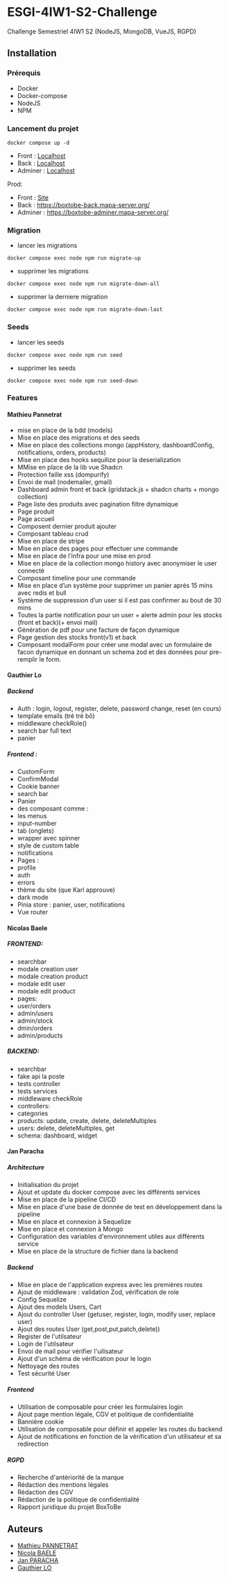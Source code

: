 # ESGI-4IW1-S2-Challenge
Challenge Semestriel 4IW1 S2 (NodeJS, MongoDB, VueJS, RGPD)

## Installation

### Prérequis

- Docker
- Docker-compose
- NodeJS
- NPM

### Lancement du projet
```shell
docker compose up -d
```
- Front : [Localhost](http://localhost:5173)
- Back : [Localhost](http://localhost:8000)
- Adminer : [Localhost](http://localhost:8080/)

Prod:
- Front : [Site]([http://localhost:5173](https://boxtobe.mapa-server.org/))
- Back : https://boxtobe-back.mapa-server.org/
- Adminer : https://boxtobe-adminer.mapa-server.org/

### Migration
- lancer les migrations
```
docker compose exec node npm run migrate-up
```
- supprimer les migrations
```
docker compose exec node npm run migrate-down-all
```
- supprimer la derniere migration
```
docker compose exec node npm run migrate-down-last
```

### Seeds
- lancer les seeds
```
docker compose exec node npm run seed
```
- supprimer les seeds
```
docker compose exec node npm run seed-down
```

### Features
#### Mathieu Pannetrat
- mise en place de la bdd (models)
- Mise en place des migrations et des seeds 
- Mise en place des collections mongo (appHistory, dashboardConfig, notifications, orders, products)
- Mise en place des hooks sequilize pour la deserialization
- MMise en place de la lib vue Shadcn
- Protection faille xss (dompurify)
- Envoi de mail (nodemailer, gmail)
- Dashboard admin front et back (gridstack.js + shadcn charts + mongo collection)
- Page liste des produits avec pagination filtre dynamique 
- Page produit 
- Page accueil 
- Composent dernier produit ajouter 
- Composant tableau crud 
- Mise en place de stripe 
- Mise en place des pages pour effectuer une commande 
- Mise en place de l’infra pour une mise en prod 
- Mise en place de la collection mongo history avec anonymiser le user connecté 
- Composant timeline pour une commande 
- Mise en place d’un système pour supprimer un panier après 15 mins avec  redis et bull 
- Système de suppression d’un user si il est pas confirmer au bout de 30 mins 
- Toutes la partie notification pour un user + alerte admin pour les stocks (front et back)(+ envoi mail)
- Génération de pdf pour une facture de façon dynamique 
- Page gestion des stocks front(v1) et back 
- Composant modalForm pour créer une modal avec un formulaire de facon dynamique en donnant un schema zod et des données pour pre-remplir le form.

#### Gauthier Lo
##### Backend
- Auth : login, logout, register, delete, password change, reset (en cours)
- template emails (tré tré bô)
- middleware checkRole()
- search bar full text
- panier

##### Frontend :
- CustomForm
- ConfirmModal
- Cookie banner
- search bar
- Panier
- des composant comme :
- les menus
- input-number
- tab (onglets)
- wrapper avec spinner
- style de custom table
- notifications
- Pages :
- profile
- auth
- errors
- thème du site (que Karl approuve)
- dark mode
- Pinia store : panier, user, notifications
- Vue router

#### Nicolas Baele
##### FRONTEND:
- searchbar
- modale creation user
- modale creation product
- modale edit user
- modale edit product
- pages:
- user/orders
- admin/users
- admin/stock
- dmin/orders
- admin/products

##### BACKEND:
- searchbar
- fake api la poste
- tests controller
- tests services
- middleware checkRole
- controllers:
- categories
- products: update, create, delete, deleteMultiples
- users: delete, deleteMultiples, get
- schema: dashboard, widget

#### Jan Paracha
##### Architecture
- Initialisation du projet
- Ajout et update du docker compose avec les différents services
- Mise en place de la pipeline CI/CD
- Mise en place d'une base de donnée de test en développement dans la pipeline
- Mise en place et connexion à Sequelize
- Mise en place et connexion à Mongo
- Configuration des variables d'environnement utiles aux différents service
- Mise en place de la structure de fichier dans la backend

##### Backend
- Mise en place de l'application express avec les premières routes
- Ajout de middleware : validation Zod, vérification de role
- Config Sequelize
- Ajout des models Users, Cart
- Ajout du controller User (getuser, register, login, modify user, replace user)
- Ajout des routes User (get,post,put,patch,delete))
- Register de l'utilsateur
- Login de l'utilsateur
- Envoi de mail pour vérifier l'uilisateur
- Ajout d'un schéma de vérification pour le login
- Nettoyage des routes
- Test sécurité User

##### Frontend
- Utilisation de composable pour créer les formulaires login
- Ajout page mention légale, CGV et politique de confidentialité
- Bannière cookie
- Utilisation de composable pour définir et appeler les routes du backend
- Ajout de notifications en fonction de la vérification d'un utilisateur et sa redirection

##### RGPD
- Recherche d'antériorité de la marque
- Rédaction des mentions légales
- Rédaction des CGV
- Rédaction de la politique de confidentialité
- Rapport juridique du projet BoxToBe

## Auteurs
- [Mathieu PANNETRAT](https://github.com/mathieuPvss)
- [Nicola BAELE](https://github.com/NicolasBAELE)
- [Jan PARACHA](https://github.com/janparacha)
- [Gauthier LO](https://github.com/UaltarH)
